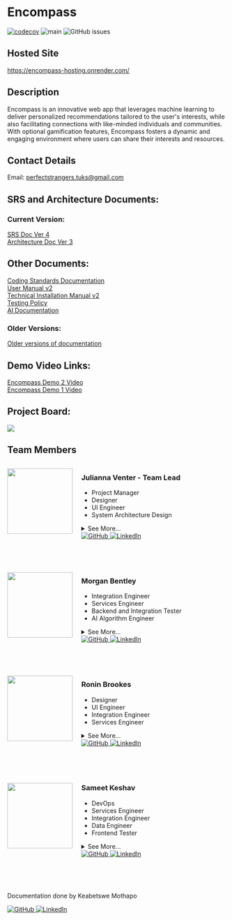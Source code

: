 # Encompass
[![codecov](https://codecov.io/gh/COS301-SE-2023/Encompass/branch/main/graph/badge.svg?token=M20C3A1SU1)](https://codecov.io/gh/COS301-SE-2023/Encompass)
![main](https://github.com/COS301-SE-2023/Encompass/actions/workflows/main-merge.yml/badge.svg?branch=main)
![GitHub issues](https://img.shields.io/github/issues/COS301-SE-2023/Encompass)

## Hosted Site
https://encompass-hosting.onrender.com/

## Description
<p>Encompass is an innovative web app that leverages machine learning to deliver personalized recommendations tailored to the user's interests, while also facilitating connections with like-minded individuals and communities. With optional gamification features, Encompass fosters a dynamic and engaging environment where users can share their interests and resources.</p>

## Contact Details

Email: perfectstrangers.tuks@gmail.com

## SRS and Architecture Documents:
### Current Version:
<a align="right" href="https://drive.google.com/file/d/1APtsknnYKQY6_gflUPTfb-VH6TGzwRUb/view?usp=sharing">SRS Doc Ver 4</a>
<br>
<a align="right" href="https://drive.google.com/file/d/1MB0E_ytFBPO3GbVtsoHIJZ_IbBZUlwkd/view?usp=sharing">Architecture Doc Ver 3</a>

## Other Documents:
<a align="right" href="https://drive.google.com/file/d/1lEO2WbftFDjEmisK-n90togR9gdDQiaq/view?usp=sharing">Coding Standards Documentation</a>
<br>
<a align="right" href="https://drive.google.com/file/d/1Ri9Btk35lFIhf1fbpfUhWBNri6ilG5gz/view?usp=sharing">User Manual v2</a>
<br>
<a align="right" href="https://drive.google.com/file/d/1QjUChWQ_ILp67hKg9pDTrb57aRVUGEZ0/view?usp=sharing">Technical Installation Manual v2</a>
<br>
<a align="right" href="https://drive.google.com/file/d/1e5-LaaWmwpdfZQwC5N7ZTvbHCSD4mkxS/view?usp=sharing">Testing Policy</a>
<br>
<a align="right" href="https://gamma.app/docs/AI-for-Encompass-zxpgzgzurp7496b?mode=doc">AI Documentation </a>

### Older Versions:
<a align="right" href="https://drive.google.com/drive/folders/17j6vDShZBuSCw7k66IhgjHRrSeMNO1AN?usp=sharing">Older versions of documentation</a>

## Demo Video Links:
<a align="right" href="https://drive.google.com/file/d/1tQxs1yPxbQBnUl5uCtrbVn_q0S7w_ODg/view?usp=sharing">Encompass Demo 2 Video<a>
<br>
<a align="right" href="https://drive.google.com/file/d/1AIWL4a7hAJPSfrxHBm-lo8dylBDR2QPa/view?usp=sharing">Encompass Demo 1 Video</a>

## Project Board:
<a href="https://github.com/orgs/COS301-SE-2023/projects/25" target="_blank">
    <img src="https://skillicons.dev/icons?i=github"/>
</a>
<br>

## Team Members

<div style="display: flex; align-items: center;">
  <img src="https://avatars.githubusercontent.com/u/104779369?v=4" width="150" style="margin-right: 20px;" class="circle-img">
  <div>
    <h3>Julianna Venter - Team Lead</h3>
    <ul>
      <li>Project Manager</li>
      <li>Designer</li>
      <li>UI Engineer</li>
      <li>System Architecture Design</li>
    </ul>
    <details>
    <summary>See More...</summary>
    <p>
      I will oversee the design and implementation of the front-end spectrum of the application, leveraging my skillset and experience in web development and angular application development. As someone who is skilled in artistic expression such as sketching, digital art, and painting, I excel in areas of front-end design - prioritising user-friendly, interesting UI/UX design.
      <br><br>
      In addition to my technical skills, I also take up the role of project manager, ensuring effective coordination between all members and managing administration aspects. My past experiences working on many group projects with my team members have equipped me with the necessary skills to deliver quality results on time.
    </p>
    </details>
    <div>
      <a href="https://github.com/Julianna-Venter" target="_blank">
        <img src="https://skillicons.dev/icons?i=github" alt="GitHub">
      </a>
      <a href="https://www.linkedin.com/in/julianna-venter-3b4841232/" target="_blank">
        <img src="https://skillicons.dev/icons?i=linkedin" alt="LinkedIn">
      </a>
    </div>
  </div>
</div>

<br><br>
<div style="display: flex; align-items: center;">
  <img src="https://user-images.githubusercontent.com/126817281/236040993-d213e57b-6ae3-4b3e-9c6a-72b8dc3f8d2b.jpg" width="150" style="margin-right: 20px;">
  <div>
    <h3>Morgan Bentley</h3>
    <ul>
      <li>Integration Engineer</li>
      <li>Services Engineer</li>
      <li>Backend and Integration Tester</li>
      <li>AI Algorithm Engineer</li>
    </ul>
    <details>
    <summary>See More...</summary>
    <p>
      I will be responsible for the backend Services, integration, and testing of the application. With a background in engineering, I have a solid understanding of engineering principles. Additionally, I have experience in testing and integration with NestJS. Having proficient skills in data structures and algorithms. I am thus ideal for backend Services, quality testing, algorithm efficiency.
    </p>
    </details>
    <div>
      <a href="https://github.com/Morgan-Bentley" target="_blank">
        <img src="https://skillicons.dev/icons?i=github" alt="GitHub">
      </a>
      <a href="https://www.linkedin.com/mwlite/in/morgan-bentley-0bb21a149/" target="_blank">
        <img src="https://skillicons.dev/icons?i=linkedin" alt="LinkedIn">
      </a>
    </div>
  </div>
</div>

<br><br>
<div style="display: flex; align-items: center;">
  <img src="https://github.com/COS301-SE-2023/Encompass/assets/89075980/9cf0de27-e5cd-4828-b9e8-39df0b4a41c3" width="150" style="margin-right: 20px;">
  <div>
    <h3>Ronin Brookes</h3>
    <ul>
      <li>Designer</li>
      <li>UI Engineer</li>
      <li>Integration Engineer</li>
      <li>Services Engineer</li>
    </ul>
    <details>
    <summary>See More...</summary>
    <p>
      I am responsible for backend services, integration, and UI design. With experience in Angular and Ionic, I can guarantee a fully responsive interface that fits the project requirements. I also have advanced knowledge in the field of human-computer interaction, which will allow me to develop an effective, efficient, and enjoyable user experience. I am proficient in mathematics and software modeling and have strong problem-solving skills, giving me an edge when it comes to visualizing and implementing a software solution. I am also experienced with NestJS and other web development frameworks and software tools, giving me the upper hand when it comes to backend development and integration.
    </p>
    </details>
    <div>
      <a href="https://github.com/RoninBrookesTuks" target="_blank">
        <img src="https://skillicons.dev/icons?i=github" alt="GitHub">
      </a>
      <a href="https://www.linkedin.com/in/ronin-brookes/" target="_blank">
        <img src="https://skillicons.dev/icons?i=linkedin" alt="LinkedIn">
      </a>
    </div>
  </div>
</div>

<br><br>
<div style="display: flex; align-items: center;">
  <img src="https://user-images.githubusercontent.com/105606137/236011909-a6deb24d-d46b-4ae1-8157-3dd9484e1b3c.jpeg" width="150" style="margin-right: 20px;">
  <div>
    <h3>Sameet Keshav</h3>
    <ul>
      <li>DevOps</li>
      <li>Services Engineer</li>
      <li>Integration Engineer</li>
      <li>Data Engineer</li>
      <li>Frontend Tester</li>
    </ul>
    <details>
    <summary>See More...</summary>
    <p>
      I am a Computer Science student with a passion for using technology to solve real-world problems. With experience in programming languages such as Java and C++ as well as knowledge in software engineering and database management, I am equipped with the skills to develop efficient and effective software solutions. I am always seeking opportunities to learn and grow both personally and professionally.
    </p>
    </details>
    <div>
      <a href="https://github.com/SameetKeshav" target="_blank">
        <img src="https://skillicons.dev/icons?i=github" alt="GitHub">
      </a>
      <a href="https://www.linkedin.com/in/sameetkeshav/" target="_blank">
        <img src="https://skillicons.dev/icons?i=linkedin" alt="LinkedIn">
      </a>
    </div>
  </div>
</div>

<br><br><br>
<p>Documentation done by Keabetswe Mothapo</p>
<a href="https://github.com/keamothapo" target="_blank">
  <img src="https://skillicons.dev/icons?i=github" alt="GitHub">
</a>
<a href="https://www.linkedin.com/in/keabetswe-mothapo/" target="_blank">
  <img src="https://skillicons.dev/icons?i=linkedin" alt="LinkedIn">
</a>
